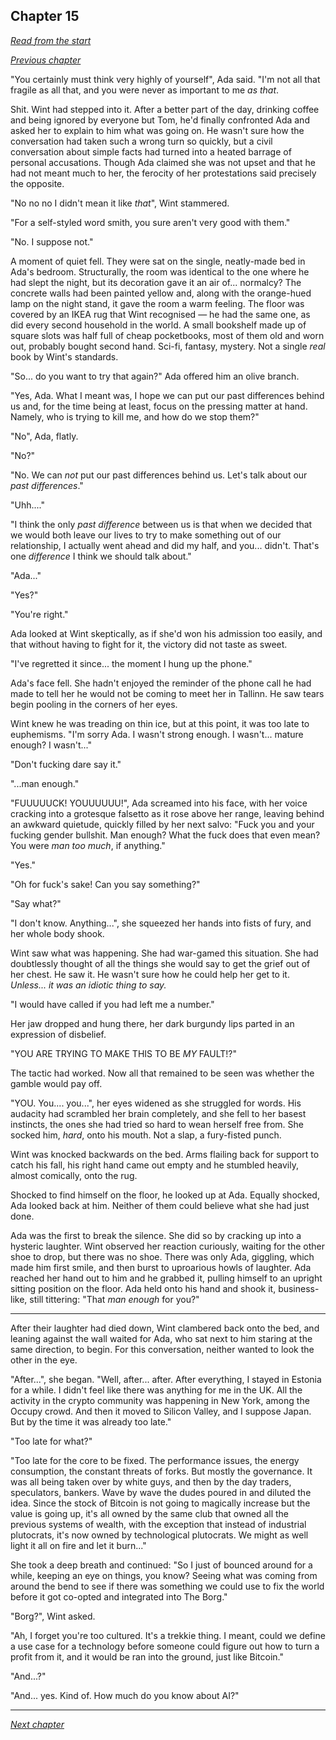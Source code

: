 ## Chapter 15

_[Read from the start](00-preface.md)_

_[Previous chapter](14.md)_

"You certainly must think very highly of yourself", Ada said. "I'm not all that fragile as all that, and you were never as important to me _as that_.

Shit. Wint had stepped into it. After a better part of the day, drinking coffee and being ignored by everyone but Tom, he'd finally confronted Ada and asked her to explain to him what was going on. He wasn't sure how the conversation had taken such a wrong turn so quickly, but a civil conversation about simple facts had turned into a heated barrage of personal accusations. Though Ada claimed she was not upset and that he had not meant much to her, the ferocity of her protestations said precisely the opposite.

"No no no I didn't mean it like _that_", Wint stammered.

"For a self-styled word smith, you sure aren't very good with them."

"No. I suppose not."

A moment of quiet fell. They were sat on the single, neatly-made bed in Ada's bedroom. Structurally, the room was identical to the one where he had slept the night, but its decoration gave it an air of... normalcy? The concrete walls had been painted yellow and, along with the orange-hued lamp on the night stand, it gave the room a warm feeling. The floor was covered by an IKEA rug that Wint recognised — he had the same one, as did every second household in the world. A small bookshelf made up of square slots was half full of cheap pocketbooks, most of them old and worn out, probably bought second hand. Sci-fi, fantasy, mystery. Not a single _real_ book by Wint's standards.

"So... do you want to try that again?" Ada offered him an olive branch.

"Yes, Ada. What I meant was, I hope we can put our past differences behind us and, for the time being at least, focus on the pressing matter at hand. Namely, who is trying to kill me, and how do we stop them?"

"No", Ada, flatly.

"No?"

"No. We can _not_ put our past differences behind us. Let's talk about our _past differences_."

"Uhh...."

"I think the only _past difference_ between us is that when we decided that we would both leave our lives to try to make something out of our relationship, I actually went ahead and did my half, and you... didn't. That's one _difference_ I think we should talk about."

"Ada..."

"Yes?"

"You're right."

Ada looked at Wint skeptically, as if she'd won his admission too easily, and that without having to fight for it, the victory did not taste as sweet.

"I've regretted it since... the moment I hung up the phone."

Ada's face fell. She hadn't enjoyed the reminder of the phone call he had made to tell her he would not be coming to meet her in Tallinn. He saw tears begin pooling in the corners of her eyes.

Wint knew he was treading on thin ice, but at this point, it was too late to euphemisms. "I'm sorry Ada. I wasn't strong enough. I wasn't... mature enough? I wasn't..."

"Don't fucking dare say it."

"...man enough."

"FUUUUUCK! YOUUUUUU!", Ada screamed into his face, with her voice cracking into a grotesque falsetto as it rose above her range, leaving behind an awkward quietude, quickly filled by her next salvo: "Fuck you and your fucking gender bullshit. Man enough? What the fuck does that even mean? You were _man too much_, if anything."

"Yes."

"Oh for fuck's sake! Can you say something?"

"Say what?"

"I don't know. Anything...", she squeezed her hands into fists of fury, and her whole body shook.

Wint saw what was happening. She had war-gamed this situation. She had doubtlessly thought of all the things she would say to get the grief out of her chest. He saw it. He wasn't sure how he could help her get to it. _Unless... it was an idiotic thing to say._

"I would have called if you had left me a number."

Her jaw dropped and hung there, her dark burgundy lips parted in an expression of disbelief.

"YOU ARE TRYING TO MAKE THIS TO BE _MY_ FAULT!?"

The tactic had worked. Now all that remained to be seen was whether the gamble would pay off.

"YOU. You.... you...", her eyes widened as she struggled for words. His audacity had scrambled her brain completely, and she fell to her basest instincts, the ones she had tried so hard to wean herself free from. She socked him, _hard_, onto his mouth. Not a slap, a fury-fisted punch.

Wint was knocked backwards on the bed. Arms flailing back for support to catch his fall, his right hand came out empty and he stumbled heavily, almost comically, onto the rug.

Shocked to find himself on the floor, he looked up at Ada. Equally shocked, Ada looked back at him. Neither of them could believe what she had just done.

Ada was the first to break the silence. She did so by cracking up into a hysteric laughter. Wint observed her reaction curiously, waiting for the other shoe to drop, but there was no shoe. There was only Ada, giggling, which made him first smile, and then burst to uproarious howls of laughter. Ada reached her hand out to him and he grabbed it, pulling himself to an upright sitting position on the floor. Ada held onto his hand and shook it, business-like, still tittering: "That _man enough_ for you?"

---

After their laughter had died down, Wint clambered back onto the bed, and leaning against the wall waited for Ada, who sat next to him staring at the same direction, to begin. For this conversation, neither wanted to look the other in the eye.

"After...", she began. "Well, after... after. After everything, I stayed in Estonia for a while. I didn't feel like there was anything for me in the UK. All the activity in the crypto community was happening in New York, among the Occupy crowd. And then it moved to Silicon Valley, and I suppose Japan. But by the time it was already too late."

"Too late for what?"

"Too late for the core to be fixed. The performance issues, the energy consumption, the constant threats of forks. But mostly the governance. It was all being taken over by white guys, and then by the day traders, speculators, bankers. Wave by wave the dudes poured in and diluted the idea. Since the stock of Bitcoin is not going to magically increase but the value is going up, it's all owned by the same club that owned all the previous systems of wealth, with the exception that instead of industrial plutocrats, it's now owned by technological plutocrats. We might as well light it all on fire and let it burn..."

She took a deep breath and continued: "So I just of bounced around for a while, keeping an eye on things, you know? Seeing what was coming from around the bend to see if there was something we could use to fix the world before it got co-opted and integrated into The Borg."

"Borg?", Wint asked.

"Ah, I forget you're too cultured. It's a trekkie thing. I meant, could we define a use case for a technology before someone could figure out how to turn a profit from it, and it would be ran into the ground, just like Bitcoin."

"And...?"

"And... yes. Kind of. How much do you know about AI?"

---

_[Next chapter](16.md)_
